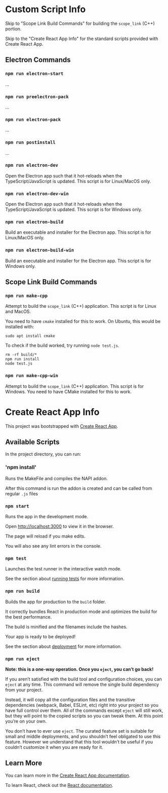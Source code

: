 # Custom Script Info

Skip to "Scope Link Build Commands" for building the `scope_link` (C++) portion.

Skip to the "Create React App Info" for the standard scripts provided with Create React App.

## Electron Commands

### `npm run electron-start`

...

### `npm run preelectron-pack`

...

### `npm run electron-pack`

...

### `npm run postinstall`

...

### `npm run electron-dev`

Open the Electron app such that it hot-reloads when the TypeScript/JavaScript is updated. This script is for Linux/MacOS only.

### `npm run electron-dev-win`

Open the Electron app such that it hot-reloads when the TypeScript/JavaScript is updated. This script is for Windows only.

### `npm run electron-build`

Build an executable and installer for the Electron app. This script is for Linux/MacOS only.

### `npm run electron-build-win`

Build an executable and installer for the Electron app. This script is for Windows only.

## Scope Link Build Commands

### `npm run make-cpp`

Attempt to build the `scope_link` (C++) application. This script is for Linux and MacOS.

You need to have `cmake` installed for this to work. On Ubuntu, this would be installed with:

```
sudo apt install cmake
```

To check if the build worked, try running `node test.js`.

```
rm -rf build/*
npm run install
node test.js
```

### `npm run make-cpp-win`

Attempt to build the `scope_link` (C++) application. This script is for Windows. You need to have CMake installed for this to work.

# Create React App Info

This project was bootstrapped with [Create React App](https://github.com/facebook/create-react-app).

## Available Scripts

In the project directory, you can run:

### 'npm install'

Runs the MakeFile and compiles the NAPI addon.

After this command is run the addon is created and can be called from regular
`.js` files

### `npm start`

Runs the app in the development mode.

Open [http://localhost:3000](http://localhost:3000) to view it in the browser.

The page will reload if you make edits.

You will also see any lint errors in the console.

### `npm test`

Launches the test runner in the interactive watch mode.

See the section about [running tests](https://facebook.github.io/create-react-app/docs/running-tests)
for more information.

### `npm run build`

Builds the app for production to the `build` folder.

It correctly bundles React in production mode and optimizes the build for the
best performance.

The build is minified and the filenames include the hashes.

Your app is ready to be deployed!

See the section about [deployment](https://facebook.github.io/create-react-app/docs/deployment)
for more information.

### `npm run eject`

**Note: this is a one-way operation. Once you `eject`, you can’t go back!**

If you aren’t satisfied with the build tool and configuration choices, you can
`eject` at any time. This command will remove the single build dependency from
your project.

Instead, it will copy all the configuration files and the transitive
dependencies (webpack, Babel, ESLint, etc) right into your project so you have
full control over them. All of the commands except `eject` will still work, but
they will point to the copied scripts so you can tweak them. At this point
you’re on your own.

You don’t have to ever use `eject`. The curated feature set is suitable for
small and middle deployments, and you shouldn’t feel obligated to use this
feature. However we understand that this tool wouldn’t be useful if you
couldn’t customize it when you are ready for it.

## Learn More

You can learn more in the [Create React App documentation](https://facebook.github.io/create-react-app/docs/getting-started).

To learn React, check out the [React documentation](https://reactjs.org/).
